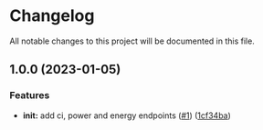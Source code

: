 # Changelog

All notable changes to this project will be documented in this file.

## 1.0.0 (2023-01-05)


### Features

* **init:** add ci, power and energy endpoints ([#1](https://github.com/alistairpialek/emporia-go/issues/1)) ([1cf34ba](https://github.com/alistairpialek/emporia-go/commit/1cf34bac622d472bd097af5ea13dff6164baac18))
